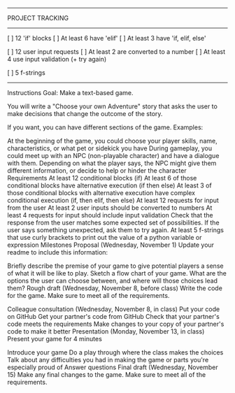 - - - - - - - - - - - - - - - - - - - - - - - - - - - - - - - - - - - - - - - - - - 
PROJECT TRACKING
- - - - - - - - - - - - - - - - - - - - - - - - - - - - - - - - - - - - - - - - - - 
[ ] 12 'if' blocks
    [ ] At least 6 have 'elif'
    [ ] At least 3 have 'if, elif, else'

[ ] 12 user input requests 
    [ ] At least 2 are converted to a number
    [ ] At least 4 use input validation (+ try again)

[ ] 5 f-strings
- - - - - - - - - - - - - - - - - - - - - - - - - - - - - - - - - - - - - - - - - - 

Instructions
Goal: Make a text-based game.

You will write a "Choose your own Adventure" story that asks the user to make decisions that change the outcome of the story.

If you want, you can have different sections of the game. Examples:

At the beginning of the game, you could choose your player skills, name, characteristics, or what pet or sidekick you have
During gameplay, you could meet up with an NPC (non-playable character) and have a dialogue with them. Depending on what the player says, the NPC might give them different information, or decide to help or hinder the character
Requirements
At least 12 conditional blocks (if)
At least 6 of those conditional blocks have alternative execution (if then else)
At least 3 of those conditional blocks with alternative execution have complex conditional execution (if, then elif, then else)
At least 12 requests for input from the user
At least 2 user inputs should be converted to numbers
At least 4 requests for input should include input validation
Check that the response from the user matches some expected set of possibilities. If the user says something unexpected, ask them to try again.
At least 5 f-strings that use curly brackets to print out the value of a python variable or expression
Milestones
Proposal (Wednesday, November 1)
Update your readme to include this information:

Briefly describe the premise of your game to give potential players a sense of what it will be like to play.
Sketch a flow chart of your game. What are the options the user can choose between, and where will those choices lead them?
Rough draft (Wednesday, November 8, before class)
Write the code for the game. Make sure to meet all of the requirements.

Colleague consultation (Wednesday, November 8, in class)
Put your code on GitHub
Get your partner's code from GitHub
Check that your partner's code meets the requirements
Make changes to your copy of your partner's code to make it better
Presentation (Monday, November 13, in class)
Present your game for 4 minutes

Introduce your game
Do a play through where the class makes the choices
Talk about any difficulties you had in making the game or parts you're especially proud of
Answer questions
Final draft (Wednesday, November 15)
Make any final changes to the game. Make sure to meet all of the requirements.
